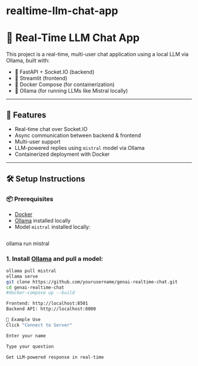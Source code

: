 # realtime-llm-chat-app
# 🧠 Real-Time LLM Chat App

This project is a real-time, multi-user chat application using a local LLM via Ollama, built with:

- 🔄 FastAPI + Socket.IO (backend)
- 🧾 Streamlit (frontend)
- 🐋 Docker Compose (for containerization)
- 🧠 Ollama (for running LLMs like Mistral locally)

---

## 🚀 Features

- Real-time chat over Socket.IO
- Async communication between backend & frontend
- Multi-user support
- LLM-powered replies using `mistral` model via Ollama
- Containerized deployment with Docker

---

## 🛠️ Setup Instructions

### 📦 Prerequisites
- [Docker](https://docs.docker.com/get-docker/)
- [Ollama](https://ollama.com/) installed locally
- Model `mistral` installed locally:
  ```bash
 ollama run mistral

### 1. Install [Ollama](https://ollama.com) and pull a model:
```bash
ollama pull mistral
ollama serve
git clone https://github.com/yourusername/genai-realtime-chat.git
cd genai-realtime-chat
#docker-compose up --build

Frontend: http://localhost:8501
Backend API: http://localhost:8000

🧪 Example Use
Click "Connect to Server"

Enter your name

Type your question

Get LLM-powered response in real-time

